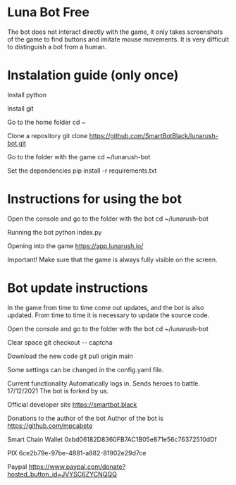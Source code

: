 # Luna Bot Free
The bot does not interact directly with the game, it only takes screenshots of the game to find buttons and imitate mouse movements. It is very difficult to distinguish a bot from a human.

# Instalation guide (only once)
Install python

Install git

Go to the home folder cd ~

Clone a repository git clone https://github.com/SmartBotBlack/lunarush-bot.git

Go to the folder with the game cd ~/lunarush-bot

Set the dependencies pip install -r requirements.txt

# Instructions for using the bot
Open the console and go to the folder with the bot cd ~/lunarush-bot

Running the bot python index.py

Opening into the game https://app.lunarush.io/

Important! Make sure that the game is always fully visible on the screen.

# Bot update instructions
In the game from time to time come out updates, and the bot is also updated. From time to time it is necessary to update the source code.

Open the console and go to the folder with the bot cd ~/lunarush-bot

Clear space git checkout -- captcha

Download the new code git pull origin main

Some settings can be changed in the config.yaml file.

Current functionality
Automatically logs in.
Sends heroes to battle.
17/12/2021
The bot is forked by us.


Official developer site
https://smartbot.black

Donations to the author of the bot
Author of the bot is https://github.com/mpcabete

Smart Chain Wallet
0xbd06182D8360FB7AC1B05e871e56c76372510dDf

PIX
6ce2b79e-97be-4881-a882-81902e29d7ce

Paypal
https://www.paypal.com/donate?hosted_button_id=JVYSC6ZYCNQQQ
